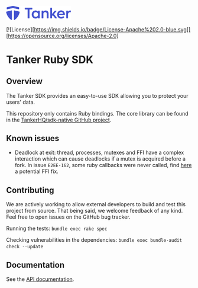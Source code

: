 <a href="#readme"><img src="https://raw.githubusercontent.com/TankerHQ/spec/master/img/tanker-logotype-blue-nomargin-350.png" alt="Tanker logo" width="175" /></a>

[![License][https://img.shields.io/badge/License-Apache%202.0-blue.svg]][https://opensource.org/licenses/Apache-2.0]

# Tanker Ruby SDK

## Overview

The Tanker SDK provides an easy-to-use SDK allowing you to protect your users' data.

This repository only contains Ruby bindings. The core library can be found in the [TankerHQ/sdk-native GitHub project](https://github.com/TankerHQ/sdk-native).

## Known issues

- Deadlock at exit: thread, processes, mutexes and FFI have a complex interaction which can cause deadlocks if a mutex is acquired before a fork.
  In issue `E2EE-162`, some ruby callbacks were never called, find [here](https://github.com/ffi/ffi/compare/master...blastrock:ffi:stop-deadlock) a potential FFI fix.

## Contributing

We are actively working to allow external developers to build and test this project
from source. That being said, we welcome feedback of any kind. Feel free to
open issues on the GitHub bug tracker.

Running the tests: `bundle exec rake spec`

Checking vulnerabilities in the dependencies: `bundle exec bundle-audit check --update`

## Documentation

See the [API documentation](https://docs.tanker.io/latest/api/core/ruby).

